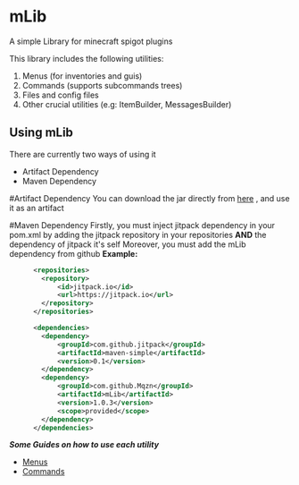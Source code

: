 # mLib
A simple Library for minecraft spigot plugins

This library includes the following utilities:
  1) Menus (for inventories and guis)
  2) Commands (supports subcommands trees)
  3) Files and config files
  4) Other crucial utilities (e.g: ItemBuilder, MessagesBuilder)


## Using mLib
There are currently two ways of using it
- Artifact Dependency
- Maven Dependency

#Artifact Dependency
You can download the jar directly from [here](../../releases/tag/1.0.3) , and use
it as an artifact

#Maven Dependency
Firstly, you must inject jitpack dependency in your pom.xml by adding 
the jitpack repository in your repositories **AND** the dependency of jitpack it's self
Moreover, you must add the mLib dependency from github
**Example:**
```xml
      <repositories>
        <repository>
            <id>jitpack.io</id>
            <url>https://jitpack.io</url>
        </repository>
      </repositories>

      <dependencies>
        <dependency>
            <groupId>com.github.jitpack</groupId>
            <artifactId>maven-simple</artifactId>
            <version>0.1</version>
        </dependency>
        <dependency>
            <groupId>com.github.Mqzn</groupId>
            <artifactId>mLib</artifactId>
            <version>1.0.3</version>
            <scope>provided</scope>
        </dependency>
      </dependencies>
```

***Some Guides on how to use each utility***
- [Menus](../../wiki/Menus)
- [Commands](../../wiki/Commands)

